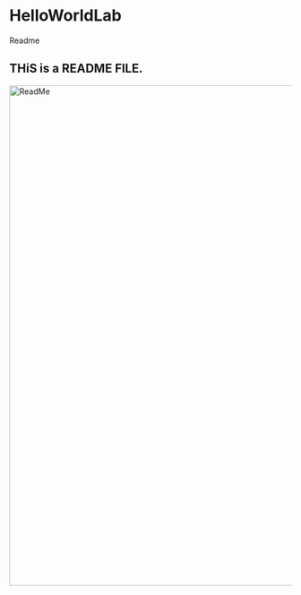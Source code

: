 # HelloWorldLab
Readme
## THiS is a README FILE.
<img width="893" alt="ReadMe" src="https://github.com/Studentid410850258/Assignment0/assets/134401041/178c6e67-142d-4b59-9d85-871c2f5095e6">

